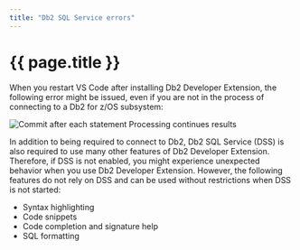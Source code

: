 ```yaml
---
title: "Db2 SQL Service errors"
---
```


# {{ page.title }}

When you restart VS Code after installing Db2 Developer Extension, the following error might be issued, even if you are not in the process of connecting to a Db2 for z/OS subsystem:

![Commit after each statement Processing continues results]({{site.baseurl}}/assets/images/troubleshoot-dss-errors.png)

In addition to being required to connect to Db2, Db2 SQL Service (DSS) is also required to use many other features of Db2 Developer Extension. Therefore, if DSS is not enabled, you might experience unexpected behavior when you use Db2 Developer Extension. However, the following features do not rely on DSS and can be used without restrictions when DSS is not started:

- Syntax highlighting
- Code snippets
- Code completion and signature help
- SQL formatting
